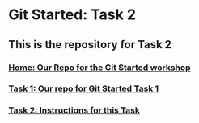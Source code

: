 # Git Started: Task 2

## This is the repository for Task 2

### [Home: Our Repo for the Git Started workshop](https://github.com/ciaraMagAoidh/git-started)
### [Task 1: Our repo for Git Started Task 1](https://github.com/ciaraMagAoidh/git-started-task-1)
### [Task 2: Instructions for this Task](https://github.com/ciaraMagAoidh/git-started/blob/master/task_002.md)